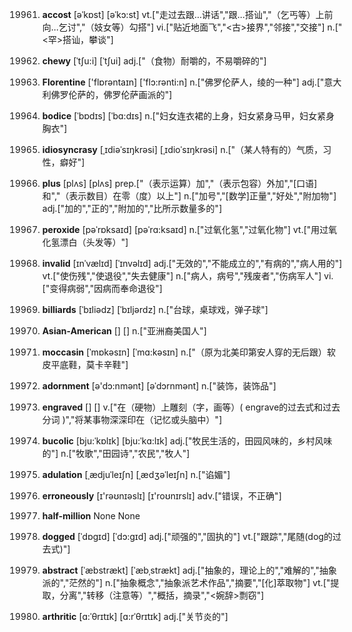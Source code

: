 19961. **accost**
[əˈkɒst]  [əˈkɔ:st]
vt.["走过去跟…讲话","跟…搭讪","（乞丐等）上前向…乞讨","（妓女等）勾搭"]  vi.["贴近地面飞","<古>接界","邻接","交接"]  n.["<罕>搭讪，攀谈"]  

19962. **chewy**
[ˈtʃu:i]  [ˈtʃui]
adj.["（食物）耐嚼的，不易嚼碎的"]  

19963. **Florentine**
['flɒrəntaɪn]  ['flɔ:rənti:n]
n.["佛罗伦萨人，绫的一种"]  adj.["意大利佛罗伦萨的，佛罗伦萨画派的"]  

19964. **bodice**
[ˈbɒdɪs]  [ˈbɑ:dɪs]
n.["妇女连衣裙的上身，妇女紧身马甲，妇女紧身胸衣"]  

19965. **idiosyncrasy**
[ˌɪdiəˈsɪŋkrəsi]  [ˌɪdioˈsɪŋkrəsi]
n.["（某人特有的）气质，习性，癖好"]  

19966. **plus**
[plʌs]  [plʌs]
prep.["（表示运算）加","（表示包容）外加","[口语]和","（表示数目）在零（度）以上"]  n.["加号","[数学]正量","好处","附加物"]  adj.["加的","正的","附加的","比所示数量多的"]  

19967. **peroxide**
[pəˈrɒksaɪd]  [pəˈrɑ:ksaɪd]
n.["过氧化氢","过氧化物"]  vt.["用过氧化氢漂白（头发等）"]  

19968. **invalid**
[ɪnˈvælɪd]  [ˈɪnvəlɪd]
adj.["无效的","不能成立的","有病的","病人用的"]  vt.["使伤残","使退役","失去健康"]  n.["病人，病号","残废者","伤病军人"]  vi.["变得病弱","因病而奉命退役"]  

19969. **billiards**
[ˈbɪliədz]  [ˈbɪljərdz]
n.["台球，桌球戏，弹子球"]  

19970. **Asian-American**
[]  []
n.["亚洲裔美国人"]  

19971. **moccasin**
[ˈmɒkəsɪn]  [ˈmɑ:kəsɪn]
n.["（原为北美印第安人穿的无后跟）软皮平底鞋，莫卡辛鞋"]  

19972. **adornment**
[ə'dɔ:nmənt]  [əˈdɔrnmənt]
n.["装饰，装饰品"]  

19973. **engraved**
[]  []
v.["在（硬物）上雕刻（字，画等）( engrave的过去式和过去分词 )","将某事物深深印在（记忆或头脑中）"]  

19974. **bucolic**
[bju:ˈkɒlɪk]  [bju:ˈkɑ:lɪk]
adj.["牧民生活的，田园风味的，乡村风味的"]  n.["牧歌","田园诗","农民","牧人"]  

19975. **adulation**
[ˌædjuˈleɪʃn]  [ˌædʒəˈleɪʃn]
n.["谄媚"]  

19976. **erroneously**
[ɪ'rəʊnɪəslɪ]  [ɪ'roʊnɪrslɪ]
adv.["错误，不正确"]  

19977. **half-million**
None
None

19978. **dogged**
[ˈdɒgɪd]  [ˈdɔ:gɪd]
adj.["顽强的","固执的"]  vt.["跟踪","尾随(dog的过去式)"]  

19979. **abstract**
[ˈæbstrækt]  [ˈæbˌstrækt]
adj.["抽象的，理论上的","难解的","抽象派的","茫然的"]  n.["抽象概念","抽象派艺术作品","摘要","[化]萃取物"]  vt.["提取，分离","转移（注意等）","概括，摘录","<婉辞>剽窃"]  

19980. **arthritic**
[ɑ:ˈθrɪtɪk]  [ɑ:rˈθrɪtɪk]
adj.["关节炎的"]  

